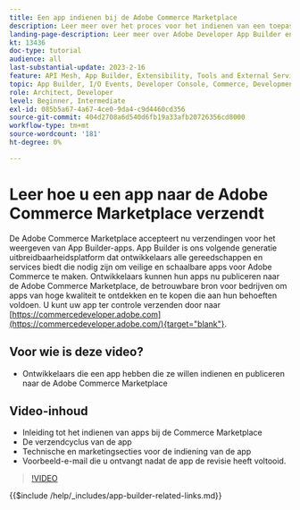 ```yaml
---
title: Een app indienen bij de Adobe Commerce Marketplace
description: Leer meer over het proces voor het indienen van een toepassing bij de Commerce Marketplace.
landing-page-description: Leer meer over Adobe Developer App Builder en hoe u een app naar de Commerce Marketplace verzendt.
kt: 13436
doc-type: tutorial
audience: all
last-substantial-update: 2023-2-16
feature: API Mesh, App Builder, Extensibility, Tools and External Services
topic: App Builder, I/O Events, Developer Console, Commerce, Development, Integrations
role: Architect, Developer
level: Beginner, Intermediate
exl-id: 085b5a67-4a67-4ce0-9da4-c9d4460cd356
source-git-commit: 404d2708a6d540d6fb19a33afb20726356cd8000
workflow-type: tm+mt
source-wordcount: '181'
ht-degree: 0%

---
```


# Leer hoe u een app naar de Adobe Commerce Marketplace verzendt

De Adobe Commerce Marketplace accepteert nu verzendingen voor het weergeven van App Builder-apps. App Builder is ons volgende generatie uitbreidbaarheidsplatform dat ontwikkelaars alle gereedschappen en services biedt die nodig zijn om veilige en schaalbare apps voor Adobe Commerce te maken. Ontwikkelaars kunnen hun apps nu publiceren naar de Adobe Commerce Marketplace, de betrouwbare bron voor bedrijven om apps van hoge kwaliteit te ontdekken en te kopen die aan hun behoeften voldoen. U kunt uw app ter controle verzenden door naar [https://commercedeveloper.adobe.com](https://commercedeveloper.adobe.com/){target="blank"}.

## Voor wie is deze video?

* Ontwikkelaars die een app hebben die ze willen indienen en publiceren naar de Adobe Commerce Marketplace

## Video-inhoud

* Inleiding tot het indienen van apps bij de Commerce Marketplace
* De verzendcyclus van de app
* Technische en marketingsecties voor de indiening van de app
* Voorbeeld-e-mail die u ontvangt nadat de app de revisie heeft voltooid.

>[!VIDEO](https://video.tv.adobe.com/v/3420313)

{{$include /help/_includes/app-builder-related-links.md}}
